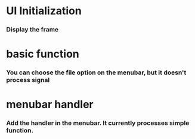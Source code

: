 # UI Initialization
### Display the frame

# basic function
### You can choose the file option on the menubar, but it doesn't process signal

# menubar handler
### Add the handler in the menubar. It currently processes simple function.